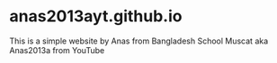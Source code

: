 # anas2013ayt.github.io
This is a simple website by Anas from Bangladesh School Muscat aka Anas2013a from YouTube
